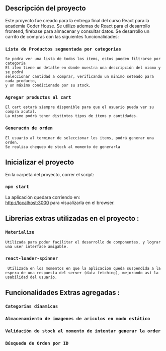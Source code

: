 ## Descripción del proyecto
Este proyecto fue creado para la entrega final del curso React para la academia Coder House.
Se utilizo ademas de React para el desarrollo frontend, firebase para almacenar y consultar datos.
Se desarrollo un carrito de compras con las siguientes funcionalidades:

### `Lista de Productos segmentada por categorias`

    Se podra ver una lista de todos los items, estos pueden filtrarse por categoria
    El item tiene un detalle en donde muestra una descripción del mismo y se podrá 
    seleccionar cantidad a comprar, verificando un minimo seteado para cada producto, 
    y un máximo condicionado por su stock.

### `Agregar productos al cart`

    El cart estará siempre disponible para que el usuario pueda ver su compra acutal.
    La mismo podrá tener distintos tipos de items y cantidades.


### `Generacón de orden`

    El usuario al terminar de seleccionar los items, podrá generar una orden.
    Se realiza chequeo de stock al momento de generarla


## Inicializar el proyecto

En la carpeta del proyecto, correr el script:

### `npm start`

La aplicación quedara corriendo en:<br />
 [http://localhost:3000](http://localhost:3000) para visualizarla en el browser.

## Librerias extras utilizadas en el proyecto :
 
 ### `Materialize`

    Utilizada para poder facilitar el desarrollo de componentes, y lograr una user interface amigable.

 ### `react-loader-spinner`

     Utilizada en los momentos en que la aplicacion queda suspendida a la espera de una respuesta del server (data fetching), mejorando así la usabilidad del usuario.
 
## Funcionalidades Extras agregadas :

### `Categorias dinamicas`
### `Almacenamiento de imagenes de ariculos en modo estático`
### `Validación de stock al momento de intentar generar la order`
### `Búsqueda de Orden por ID`


